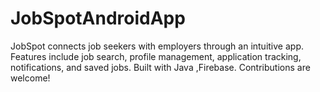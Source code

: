# JobSpotAndroidApp
JobSpot connects job seekers with employers through an intuitive app. Features include job search, profile management, application tracking, notifications, and saved jobs. Built with Java ,Firebase. Contributions are welcome!
